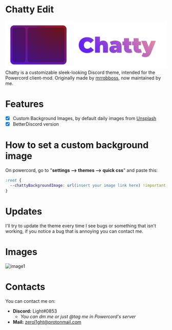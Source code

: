 # Chatty Edit
![chatty-logo](assets/logo2.png)
Chatty is a customizable sleek-looking Discord theme, intended for the Powercord client-mod. 
Originally made by [mrrobboss](https://github.com/mrrobboss), now maintained by me.
# Features
- [X] Custom Background Images, by default daily images from [Unsplash](https://unsplash.com/)
- [X] BetterDiscord version
# How to set a custom background image
On powercord, go to "**settings --> themes --> quick css**" and paste this:
```css
:root {
  --chattyBackgroundImage: url(insert your image link here) !important;
}
```
# Updates
I'll try to update the theme every time I see bugs or something that isn't working, if you notice a bug that is annoying you can contact me.
# Images
![image1](https://i.imgur.com/CVI0sUh.png)
# Contacts
You can contact me on:
- **Discord:** Light#0853
  - *You can dm me or just @tag me in Powercord's server*
- **Mail:**  zerol1ght@protonmail.com
